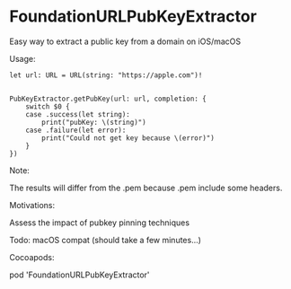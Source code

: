 # FoundationURLPubKeyExtractor
Easy way to extract a public key from a domain on iOS/macOS

Usage:

```
let url: URL = URL(string: "https://apple.com")!


PubKeyExtractor.getPubKey(url: url, completion: {
    switch $0 {
    case .success(let string):
        print("pubKey: \(string)")
    case .failure(let error):
        print("Could not get key because \(error)")
    }
})
```

Note:

The results will differ from the .pem because .pem include some headers.

Motivations:

Assess the impact of pubkey pinning techniques

Todo: macOS compat (should take a few minutes...)

Cocoapods:

pod 'FoundationURLPubKeyExtractor'
